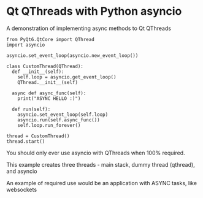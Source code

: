 # Qt QThreads with Python asyncio
A demonstration of implementing async methods to Qt QThreads

```
from PyQt6.QtCore import QThread
import asyncio

asyncio.set_event_loop(asyncio.new_event_loop())

class CustomThread(QThread):
  def __init__(self):
    self.loop = asyncio.get_event_loop()
    QThread.__init__(self)

  async def async_func(self):
    print("ASYNC HELLO :)")

  def run(self):
    asyncio.set_event_loop(self.loop)
    asyncio.run(self.async_func())
    self.loop.run_forever()

thread = CustomThread()
thread.start()
```


<p>You should only ever use asyncio with QThreads when 100% required.</p>
<p>This example creates three threads - main stack, dummy thread (qthread), and asyncio</p>
<p>An example of required use would be an application with ASYNC tasks, like websockets</p>
